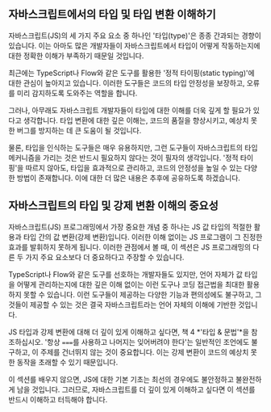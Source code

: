## 자바스크립트에서의 타입 및 타입 변환 이해하기

자바스크립트(JS)의 세 가지 주요 요소 중 하나인 '타입(type)'은 종종 간과되는 경향이 있습니다. 이는 아마도 많은 개발자들이 자바스크립트에서 타입이 어떻게 작동하는지에 대한 정확한 이해가 부족하기 때문일 것입니다.

최근에는 TypeScript나 Flow와 같은 도구를 활용한 '정적 타이핑(static typing)'에 대한 관심이 높아지고 있습니다. 이러한 도구들은 코드의 타입 안정성을 보장하고, 오류를 미리 감지하도록 도와주는 역할을 합니다.

그러나, 아무래도 자바스크립트 개발자들이 타입에 대한 이해를 더욱 깊게 할 필요가 있다고 생각합니다. 타입 변환에 대한 깊은 이해는, 코드의 품질을 향상시키고, 예상치 못한 버그를 방지하는 데 큰 도움이 될 것입니다.

물론, 타입을 인식하는 도구들은 매우 유용하지만, 그런 도구들이 자바스크립트의 타입 메커니즘을 가리는 것은 반드시 필요하지 않다는 것이 필자의 생각입니다. '정적 타이핑'을 따르지 않아도, 타입을 효과적으로 관리하고, 코드의 안정성을 높일 수 있는 다양한 방법이 존재합니다. 이에 대한 더 많은 내용은 추후에 공유하도록 하겠습니다.

## 자바스크립트의 타입 및 강제 변환 이해의 중요성

자바스크립트(JS) 프로그래밍에서 가장 중요한 개념 중 하나는 JS 값 타입의 적절한 활용과 타입 간의 값 변환(강제 변환)입니다. 이러한 이해 없이는 JS 프로그램이 그 진정한 효과를 발휘하지 못하게 됩니다. 이러한 관점에서 볼 때, 이 섹션은 JS 프로그래밍의 다른 두 가지 주요 요소보다 더 중요하다고 주장할 수 있습니다.

TypeScript나 Flow와 같은 도구를 선호하는 개발자들도 있지만, 언어 자체가 값 타입을 어떻게 관리하는지에 대한 깊은 이해 없이는 이런 도구나 코딩 접근법을 최대한 활용하지 못할 수 있습니다. 이런 도구들이 제공하는 다양한 기능과 편의성에도 불구하고, 그것들이 제공할 수 있는 것은 결국 자바스크립트라는 언어 자체의 이해에 기반한 것입니다.

JS 타입과 강제 변환에 대해 더 깊이 있게 이해하고 싶다면, 책 4 *'타입 & 문법'*을 참조하십시오. '항상 `===`를 사용하고 나머지는 잊어버려야 한다'는 일반적인 조언에도 불구하고, 이 주제를 건너뛰지 않는 것이 중요합니다. 이는 강제 변환이 코드의 예상치 못한 동작을 초래할 수 있기 때문입니다.

이 섹션를 배우지 않으면, JS에 대한 기본 기초는 최선의 경우에도 불안정하고 불완전하게 남을 것입니다. 그러므로, 자바스크립트를 더 깊이 있게 이해하고 싶다면 이 섹션를 반드시 이해하고 터득해야 합니다.